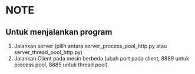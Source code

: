 # NOTE

## Untuk menjalankan program
1. Jalankan server (pilih antara server_process_pool_http.py atau server_thread_pool_http.py)
2. Jalankan Client pada mesin berbeda (ubah port pada client, 8889 untuk process pool, 8885 untuk thread pool).
